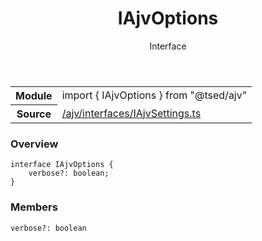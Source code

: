 
<header class="symbol-info-header"><h1 id="iajvoptions">IAjvOptions</h1><label class="symbol-info-type-label interface">Interface</label></header>
<!-- summary -->
<section class="symbol-info"><table class="is-full-width"><tbody><tr><th>Module</th><td><div class="lang-typescript"><span class="token keyword">import</span> { IAjvOptions }&nbsp;<span class="token keyword">from</span>&nbsp;<span class="token string">"@tsed/ajv"</span></div></td></tr><tr><th>Source</th><td><a href="https://github.com/Romakita/ts-express-decorators/blob/v4.15.2/src//ajv/interfaces/IAjvSettings.ts#L0-L0">/ajv/interfaces/IAjvSettings.ts</a></td></tr></tbody></table></section>
<!-- overview -->


### Overview


<pre><code class="typescript-lang "><span class="token keyword">interface</span> IAjvOptions <span class="token punctuation">{</span>
    verbose?<span class="token punctuation">:</span> <span class="token keyword">boolean</span><span class="token punctuation">;</span>
<span class="token punctuation">}</span></code></pre>


<!-- Parameters -->

<!-- Description -->

<!-- Members -->







### Members



<div class="method-overview">
<pre><code class="typescript-lang ">verbose?<span class="token punctuation">:</span> <span class="token keyword">boolean</span></code></pre>
</div>








